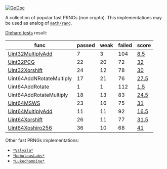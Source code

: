 [![GoDoc](https://godoc.org/github.com/xaionaro-go/rand/mathrand?status.svg)](https://godoc.org/github.com/xaionaro-go/fastrand)

A collection of popular fast PRNGs (non crypto). This implementations may be used as
analog of [`math/rand`](https://golang.org/pkg/math/rand/).

[Diehard tests](https://en.wikipedia.org/wiki/Diehard_tests) result:

|func|passed|weak|failed|score|
|----|------|----|------|-----|
|[Uint32MultiplyAdd](https://en.wikipedia.org/wiki/Linear_congruential_generator)|7|3|104|[8.5](./docs/dieharder-results/prngSample-Uint32MultiplyAdd.bin.txt)|
|[Uint32PCG](https://en.wikipedia.org/wiki/Permuted_congruential_generator)|22|20|72|[32](./docs/dieharder-results/prngSample-Uint32PCG.bin.txt)|
|[Uint32Xorshift](https://en.wikipedia.org/wiki/Xorshift)|24|12|78|[30](./docs/dieharder-results/prngSample-Uint32Xorshift.bin.txt)|
|Uint64AddNRotateMultiply|17|21|76|[27.5](./docs/dieharder-results/prngSample-Uint64AddNRotateMultiply.bin.txt)|
|Uint64AddRotate|1|1|112|[1.5](./docs/dieharder-results/prngSample-Uint64AddRotate.bin.txt)|
|Uint64AddRotateMultiply|18|13|83|[24.5](./docs/dieharder-results/prngSample-Uint64AddRotateMultiply.bin.txt)|
|[Uint64MSWS](https://en.wikipedia.org/wiki/Middle-square_method)|23|16|75|[31](./docs/dieharder-results/prngSample-Uint64MSWS.bin.txt)|
|[Uint64MultiplyAdd](https://en.wikipedia.org/wiki/Linear_congruential_generator)|11|11|92|[16.5](./docs/dieharder-results/prngSample-Uint64MultiplyAdd.bin.txt)|
|[Uint64Xorshift](https://en.wikipedia.org/wiki/Xorshift)|26|11|77|[31.5](./docs/dieharder-results/prngSample-Uint64Xorshift.bin.txt)|
|[Uint64Xoshiro256](https://en.wikipedia.org/wiki/Xorshift#xoshiro_and_xoroshiro)|36|10|68|[41](./docs/dieharder-results/prngSample-Uint64Xoshiro256.bin.txt)|

Other fast PRNGs implementations:

* [`*Valyala*`](https://github.com/valyala/fastrand)
* [`*NebulousLabs*`](https://gitlab.com/NebulousLabs/fastrand)
* [`*Lukechampine*`](https://lukechampine.com/frand)
